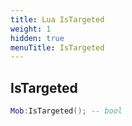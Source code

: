 ```yaml
---
title: Lua IsTargeted
weight: 1
hidden: true
menuTitle: IsTargeted
---
```

## IsTargeted
```lua
Mob:IsTargeted(); -- bool
```
